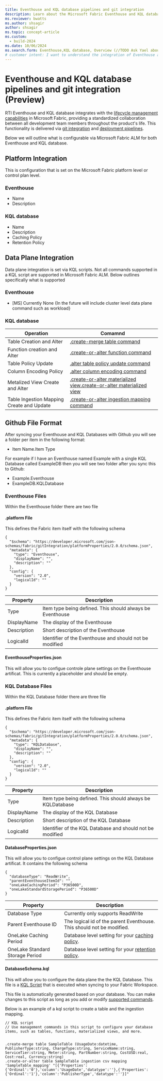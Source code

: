 ```yaml
---
title: Eventhouse and KQL database pipelines and git integration
description: Learn about the Microsoft Fabric Eventhouse and KQL database deployment pipelines and git integration, including what is tracked in a git-connected workspace.
ms.reviewer: bwatts
ms.author: shsagir
author: shsagir
ms.topic: concept-article
ms.custom:
  - build-2024
ms.date: 10/06/2024
ms.search.form: Eventhouse,KQL database, Overview (//TODO Ask Yael about this)
# customer intent: I want to understand the integration of Eventhouse and KQL database with Microsoft Fabric's deployment pipelines and git, and how to configure and manage them in the ALM system.
---
```


# Eventhouse and KQL database pipelines and git integration (Preview)

RTI Eventhouse and KQL database integrates with the [lifecycle management capabilities](../cicd/cicd-overview.md) in Microsoft Fabric, providing a standardized collaboration between all development team members throughout the product's life.  This functionality is delivered via [git integration](../cicd/git-integration/intro-to-git-integration.md) and [deployment pipelines](../cicd/deployment-pipelines/intro-to-deployment-pipelines.md). 

Below we will outline what is configurable via Microsoft Fabric ALM for both Eventhouse and KQL database.

## Platform Integration

This is configuration that is set on the Microsoft Fabric platform level or control plan level.
### Eventhouse
- Name
- Description
### KQL database
- Name
- Description
- Caching Policy
- Retention Policy

## Data Plane Integration

Data plane integration is set via KQL scripts. Not all commands supported in a KQL script are supported in Microsoft Fabric ALM. Below outlines specifically what is supported

### Eventhouse

- [MS] Currently None
{In the future will include cluster level data plane command such as workload}

### KQL database

| Operation | Comamnd |
| ------------- | ------------- |
| Table Creation and Alter | [.create-merge table command](https://learn.microsoft.com/en-us/kusto/management/create-merge-table-command?view=microsoft-fabric) |
| Function creation and Alter | [.create-or-alter function command](https://learn.microsoft.com/en-us/kusto/management/create-alter-function?view=microsoft-fabric) |
| Table Policy Update | [.alter table policy update command](https://learn.microsoft.com/en-us/kusto/management/alter-table-update-policy-command?view=azure-data-explorer&preserve-view=true) |
| Column Encoding Policy | [.alter column encoding command](https://learn.microsoft.com/en-us/kusto/management/alter-encoding-policy?view=microsoft-fabric) |
| Metalized View Create and Alter | [.create-or-alter materialized view.create-or-alter materialized view](https://learn.microsoft.com/en-us/kusto/management/materialized-views/materialized-view-create-or-alter?view=azure-data-explorer&preserve-view=true) |
| Table Ingestion Mapping Create and Update | [.create-or-alter ingestion mapping command](https://learn.microsoft.com/en-us/kusto/management/create-or-alter-ingestion-mapping-command?view=microsoft-fabric) |

## Github File Format

After syncing your Eventhouse and KQL Databases with Github you will see a folder per item in the following format:

- Item Name.Item Type

For example if I have an Eventhouse named Example with a single KQL Database called ExampleDB then you will see two folder after you sync this to Github:

- Example.Eventhouse
- ExampleDB.KQLDatabase

### Eventhouse Files
Within the Eventhouse folder there are two file

#### .platform File
This defines the Fabric item itself with the following schema

```
{
  "$schema": "https://developer.microsoft.com/json-schemas/fabric/gitIntegration/platformProperties/2.0.0/schema.json",
  "metadata": {
    "type": "Eventhouse",
    "displayName": "",
    "description": ""
  },
  "config": {
    "version": "2.0",
    "logicalId": ""
  }
}
```

| Property | Description |
| ------------- | ------------- |
| Type | Item type being defined. This should always be Eventhouse |
| DisplayName | The display of the Eventhouse |
| Description | Short description of the Eventhouse |
| LogicalId | Identifier of the Eventhouse and should not be modified |

#### EventhouseProperties.json
This will allow you to configue controle plane settings on the Eventhouse artificat. This is currently a placeholder and should be empty.

### KQL Database Files
Within the KQL Database folder there are three file

#### .platform File
This defines the Fabric item itself with the following schema

```
{
  "$schema": "https://developer.microsoft.com/json-schemas/fabric/gitIntegration/platformProperties/2.0.0/schema.json",
  "metadata": {
    "type": "KQLDatabase",
    "displayName": "",
    "description": ""
  },
  "config": {
    "version": "2.0",
    "logicalId": ""
  }
}
```

| Property | Description |
| ------------- | ------------- |
| Type | Item type being defined. This should always be KQLDatabase |
| DisplayName | The display of the KQL Database |
| Description | Short description of the KQL Database |
| LogicalId | Identifier of the KQL Database and should not be modified |

#### DatabaseProperties.json
This will allow you to configue control plane settings on the KQL Database artificat. It contains the following schema

```
{
  "databaseType": "ReadWrite",
  "parentEventhouseItemId": "",
  "oneLakeCachingPeriod": "P36500D",
  "oneLakeStandardStoragePeriod": "P36500D"
}
```

| Property | Description |
| ------------- | ------------- |
| Database Type | Currently only supports ReadWrite |
| Parent Eventhouse ID | The logical id of the parent Eventhouse. This should not be modified. |
| OneLake Caching Period | Database level setting for your [caching policy](https://learn.microsoft.com/en-us/fabric/real-time-intelligence/data-policies#caching-policy). |
| OneLake Standard Storage Period | Database level setting for your [retention policy](https://learn.microsoft.com/en-us/fabric/real-time-intelligence/data-policies#data-retention-policy). |

#### DatabaseSchema.kql
This will allow you to configure the data plane the the KQL Database. This file is a [KQL Script](https://learn.microsoft.com/en-us/azure/data-explorer/database-script) that is executed when syncing to your Fabric Workspace.  

This file is automatically generated based on your database. You can make changes to this script as long as you add or modify [supported commands](#kql-database).

Below is an example of a kql script to create a table and the ingestion mapping.

```
// KQL script
// Use management commands in this script to configure your database items, such as tables, functions, materialized views, and more.


.create-merge table SampleTable (UsageDate:datetime, PublisherType:string, ChargeType:string, ServiceName:string, ServiceTier:string, Meter:string, PartNumber:string, CostUSD:real, Cost:real, Currency:string) 
.create-or-alter table SampleTable ingestion csv mapping 'SampleTable_mapping' "[{'Properties':{'Ordinal':'0'},'column':'UsageDate','datatype':''},{'Properties':{'Ordinal':'1'},'column':'PublisherType','datatype':''}]"

```

